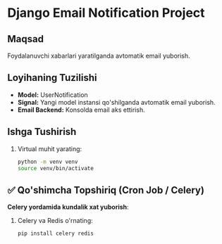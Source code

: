 # Django Email Notification Project

## Maqsad
Foydalanuvchi xabarlari yaratilganda avtomatik email yuborish.

## Loyihaning Tuzilishi
- **Model:** UserNotification
- **Signal:** Yangi model instansi qo'shilganda avtomatik email yuborish.
- **Email Backend:** Konsolda email aks ettirish.

## Ishga Tushirish
1. Virtual muhit yarating:
   ```bash
   python -m venv venv
   source venv/bin/activate


## ✅ **Qo'shimcha Topshiriq (Cron Job / Celery)**

**Celery yordamida kundalik xat yuborish**:  

1. Celery va Redis o'rnating:  
   ```bash
   pip install celery redis
